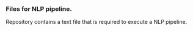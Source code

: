 ### Files for NLP pipeline. 

Repository contains a text file that is required to execute a NLP pipeline.
